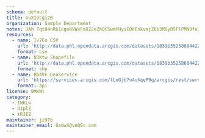 ```yaml
---
schema: default
title: nuXIeCgi2B 
organization: Sample Department 
notes: JAh Tqt84nR61cgo8VWxFmX22eZhQC5wmYHysEOdEskvajZ6i3MGyD5FlPMN0fu3OHktBBTDCu97vIUxSgKdRSpLfiwpQjaPUc0J 
resources:
  - name: Iv7Eo CSV
    url: 'http://data.phl.opendata.arcgis.com/datasets/1839b35258604422b0b520cbb668df0d_0.csv'
    format: csv
  - name: N3Ktw Shapefile
    url: 'http://data.phl.opendata.arcgis.com/datasets/1839b35258604422b0b520cbb668df0d_0.zip'
    format: shp
  - name: Bb4VE GeoService
    url: 'https://services.arcgis.com/fLeGjb7u4uXqeF9q/arcgis/rest/services/Air_Monitoring_Stations/FeatureServer/0/query'
    format: api
license: 9MKWt 
category:
  - IWhLw 
  - OJplZ 
  - tRJEZ 
maintainer: ji9Tb  
maintainer_email: GamwS@vAQGc.com
---
```

